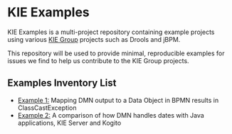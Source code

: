 # KIE Examples

KIE Examples is a multi-project repository containing example projects using various [KIE Group](https://github.com/kiegroup) projects such as Drools and jBPM.

This repository will be used to provide minimal, reproducible examples for issues we find to help us contribute to the KIE Group projects.

## Examples Inventory List

- [Example 1:](./1) Mapping DMN output to a Data Object in BPMN results in ClassCastException
- [Example 2:](./2) A comparison of how DMN handles dates with Java applications, KIE Server and Kogito



